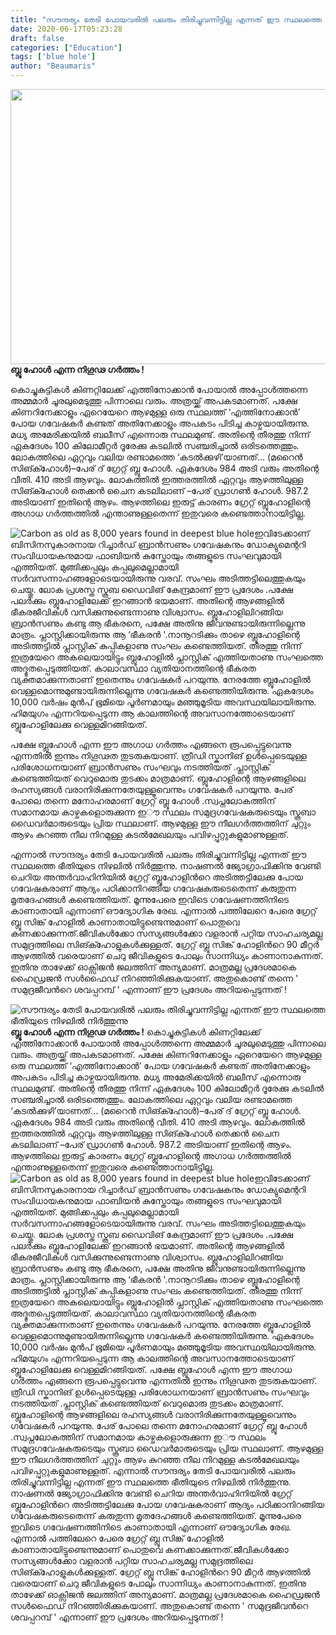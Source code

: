 ```yaml
---
title: "സൗന്ദര്യം തേടി പോയവരിൽ പലരും തിരിച്ചുവന്നിട്ടില്ല എന്നത് ഈ സ്ഥലത്തെ ഭീതിയുടെ നിഴലിൽ നിർത്തുന്നു"
date: 2020-06-17T05:23:28
draft: false
categories: ["Education"]
tags: ['blue hole']
author: "Beaumaris"
---
```


<strong><a href="https://wordpress-972788-3403151.cloudwaysapps.com/post-about-blue-hole/277691/china-india-pm-border-issue-217" rel="attachment wp-att-277692"><img class="alignleft size-full wp-image-277692" src="https://cdn.boolokam.com/articles/2020/06/china-india-pm-border-issue-216.jpg" alt="" width="845" height="440" /></a>ബ്ലൂ ഹോൾ എന്ന നിഗൂഢ ഗർത്തം !</strong>

കൊച്ചുകുട്ടികൾ കിണറ്റിലേക്ക് എത്തിനോക്കാൻ പോയാൽ അപ്പോൾത്തന്നെ അമ്മമാർ ചൂരലുമെടുത്തു പിന്നാലെ വരും. അത്രയ്ക്ക് അപകടമാണത്. പക്ഷേ കിണറിനേക്കാളും ഏറെയേറെ ആഴമുള്ള ഒരു സ്ഥലത്ത് ‘എത്തിനോക്കാൻ’ പോയ ഗവേഷകർ കണ്ടത് അതിനേക്കാളും അപകടം പിടിച്ച കാഴ്ചയായിരുന്നു. മധ്യ അമേരിക്കയിൽ ബലീസ് എന്നൊരു സ്ഥലമുണ്ട്. അതിന്റെ തീരത്തു നിന്ന് ഏകദേശം 100 കിലോമീറ്റർ ദൂരേക്കു കടലിൽ സഞ്ചരിച്ചാൽ ഒരിടത്തെത്തും. ലോകത്തിലെ ഏറ്റവും വലിയ രണ്ടാമത്തെ ‘കടൽക്കുഴി’യാണത്... (മറൈൻ സിങ്ക്ഹോൾ)–പേര് ദ് ഗ്രേറ്റ് ബ്ലൂ ഹോൾ. ഏകദേശം 984 അടി വരും അതിന്റെ വീതി. 410 അടി ആഴവും. ലോകത്തിൽ ഇത്തരത്തിൽ ഏറ്റവും ആഴത്തിലുള്ള സിങ്ക്ഹോൾ തെക്കൻ ചൈന കടലിലാണ് –പേര് ഡ്രാഗൺ ഹോൾ. 987.2 അടിയാണ് ഇതിന്റെ ആഴം. ആഴത്തിലെ ഇരുട്ട് കാരണം ഗ്രേറ്റ് ബ്ലൂഹോളിന്റെ അഗാധ ഗർത്തത്തിൽ എന്താണുള്ളതെന്ന് ഇതുവരെ കണ്ടെത്താനായിട്ടില്ല.

<img src="https://cdn.downtoearth.org.in/library/large/2020-02-24/0.66443600_1582537931_blue-hole-2.jpg" alt="Carbon as old as 8,000 years found in deepest blue hole" />ഇവിടേക്കാണ് ബിസിനസുകാരനായ റിച്ചാർഡ് ബ്രാൻസണും ഗവേഷകനും ഡോക്യുമെന്ററി സംവിധായകനുമായ ഫാബിയൻ കുസ്തോയും തങ്ങളുടെ സംഘവുമായി എത്തിയത്. മുങ്ങിക്കപ്പലും കപ്പലുമെല്ലാമായി സർവസന്നാഹങ്ങളോടെയായിരുന്നു വരവ്. സംഘം അടിത്തട്ടിലെത്തുകയും ചെയ്തു. ലോക പ്രശസ്ത സ്കൂബ ഡൈവിങ് കേന്ദ്രമാണ് ഈ പ്രദേശം .പക്ഷേ പലർക്കും ബ്ലൂഹോളിലേക്ക് ഇറങ്ങാൻ ഭയമാണ്. അതിന്റെ ആഴങ്ങളിൽ ഭീകരജീവികൾ വസിക്കുന്നുണ്ടെന്നാണു വിശ്വാസം. ബ്ലൂഹോളിലിറങ്ങിയ ബ്രാൻസണും കണ്ടു ആ ഭീകരനെ, പക്ഷേ അതിനു ജീവനുണ്ടായിരുന്നില്ലെന്നു മാത്രം. പ്ലാസ്റ്റിക്കായിരുന്നു ആ ‘ഭീകരൻ '.നാനൂറടിക്കും താഴെ ബ്ലൂഹോളിന്റെ അടിത്തട്ടിൽ പ്ലാസ്റ്റിക് കുപ്പികളാണു സംഘം കണ്ടെത്തിയത്. തീരത്തു നിന്ന് ഇത്രയേറെ അകലെയായിട്ടും ബ്ലൂഹോളിൽ പ്ലാസ്റ്റിക് എത്തിയതാണു സംഘത്തെ അദ്ഭുതപ്പെടുത്തിയത്. കാലാവസ്ഥാ വ്യതിയാനത്തിന്റെ ഭീകരത വ്യക്തമാക്കുന്നതാണ് ഇതെന്നും ഗവേഷകർ പറയുന്നു. നേരത്തേ ബ്ലൂഹോളിൽ വെള്ളമൊന്നുമുണ്ടായിരുന്നില്ലെന്നു ഗവേഷകർ കണ്ടെത്തിയിരുന്നു. ഏകദേശം 10,000 വർഷം മുൻപ് ഭൂമിയെ പൂർണമായും മഞ്ഞുമൂടിയ അവസ്ഥയിലായിരുന്നു. ഹിമയുഗം എന്നറിയപ്പെടുന്ന ആ കാലത്തിന്റെ അവസാനത്തോടെയാണ് ബ്ലൂഹോളിലേക്കു വെള്ളമിറങ്ങിയത്.

പക്ഷേ ബ്ലൂഹോള്‍ എന്ന ഈ അഗാധ ഗർത്തം എങ്ങനെ രൂപപ്പെട്ടുവെന്നു എന്നതിൽ ഇന്നും നിഗൂഢത തുടരുകയാണ്. ത്രീഡി സ്കാനിങ് ഉള്‍പ്പെടെയുള്ള പരിശോധനയാണ് ബ്രാൻസണും സംഘവും നടത്തിയത് .പ്ലാസ്റ്റിക് കണ്ടെത്തിയത് വെറുമൊരു തുടക്കം മാത്രമാണ്. ബ്ലൂഹോളിന്റെ ആഴങ്ങളിലെ രഹസ്യങ്ങൾ വരാനിരിക്കുന്നതേയുള്ളൂവെന്നും ഗവേഷകർ പറയുന്നു. പേര് പോലെ തന്നെ മനോഹരമാണ് ഗ്രേറ്റ് ബ്ലൂ ഹോൾ .സ്വപ്നലോകത്തിന് സമാനമായ കാഴ്ചകളൊരുക്കുന്ന ഇൗ സ്ഥലം സമുദ്രഗവേഷകരുടെയും സ്കൂബാ ഡൈവര്‍മാരുടെയും പ്രിയ സ്ഥലാണ്. ആഴമുള്ള ഈ നീലഗര്‍ത്തത്തിന് ചുറ്റും ആഴം കുറഞ്ഞ നീല നിറമുള്ള കടല്‍മേഖലയും പവിഴപ്പുറ്റുകളുമാണുള്ളത്.

എന്നാൽ സൗന്ദര്യം തേടി പോയവരിൽ പലരും തിരിച്ചുവന്നിട്ടില്ല എന്നത് ഈ സ്ഥലത്തെ ഭീതിയുടെ നിഴലിൽ നിർത്തുന്നു. നാഷണല്‍ ജ്യോഗ്രാഫിക്കിനു വേണ്ടി ചെറിയ അന്തര്‍വാഹിനിയില്‍ ഗ്രേറ്റ് ബ്ലൂഹോളിന്‍റെ അടിത്തട്ടിലേക്കു പോയ ഗവേഷകരാണ് ആദ്യം പഠിക്കാനിറങ്ങിയ ഗവേഷകരുടെതെന്ന് കരുതുന്ന മൃതദേഹങ്ങൾ കണ്ടെത്തിയത്. മൂന്നുപേരെ ഇവിടെ ഗവേഷണത്തിനിടെ കാണാതായി എന്നാണ് ഔദ്യോഗിക രേഖ. എന്നാൽ പത്തിലേറെ പേരെ ഗ്രേറ്റ് ബ്ലൂ സിങ്ക് ഹോളില്‍ കാണാതായിട്ടുണ്ടെന്നുമാണ് പൊതുവെ കണക്കാക്കുന്നത്.ജീവികള്‍ക്കോ സസ്യങ്ങള്‍ക്കോ വളരാന്‍ പറ്റിയ സാഹചര്യമല്ല സമുദ്രത്തിലെ സിങ്ക്ഹോളുകള്‍ക്കുള്ളത്. ഗ്രേറ്റ് ബ്ലൂ സിങ്ക് ഹോളിന്‍റെ 90 മീറ്റര്‍ ആഴത്തില്‍ വരെയാണ് ചെറു ജീവികളുടെ പോലും സാന്നിധ്യം കാണാനാകുന്നത്. ഇതിനു താഴേക്ക് ഓക്സിജന്‍ ജലത്തിന് അന്യമാണ്. മാത്രമല്ല പ്രദേശമാകെ ഹൈഡ്രജന്‍ സള്‍ഫൈഡ് നിറഞ്ഞിരിക്കുകയാണ്. അതുകൊണ്ട് തന്നെ ' സമുദ്രജീവന്‍റെ ശവപ്പറമ്പ് ' എന്നാണ് ഈ പ്രദേശം അറിയപ്പെടുന്നത് !


![സൗന്ദര്യം തേടി പോയവരിൽ പലരും തിരിച്ചുവന്നിട്ടില്ല എന്നത് ഈ സ്ഥലത്തെ ഭീതിയുടെ നിഴലിൽ നിർത്തുന്നു](https://cdn.boolokam.com/articles/2020/06/china-india-pm-border-issue-216.jpg)**[](https://wordpress-972788-3403151.cloudwaysapps.com/post-about-blue-hole/277691/china-india-pm-border-issue-217)ബ്ലൂ ഹോൾ എന്ന നിഗൂഢ ഗർത്തം !** കൊച്ചുകുട്ടികൾ കിണറ്റിലേക്ക് എത്തിനോക്കാൻ പോയാൽ അപ്പോൾത്തന്നെ അമ്മമാർ ചൂരലുമെടുത്തു പിന്നാലെ വരും. അത്രയ്ക്ക് അപകടമാണത്. പക്ഷേ കിണറിനേക്കാളും ഏറെയേറെ ആഴമുള്ള ഒരു സ്ഥലത്ത് ‘എത്തിനോക്കാൻ’ പോയ ഗവേഷകർ കണ്ടത് അതിനേക്കാളും അപകടം പിടിച്ച കാഴ്ചയായിരുന്നു. മധ്യ അമേരിക്കയിൽ ബലീസ് എന്നൊരു സ്ഥലമുണ്ട്. അതിന്റെ തീരത്തു നിന്ന് ഏകദേശം 100 കിലോമീറ്റർ ദൂരേക്കു കടലിൽ സഞ്ചരിച്ചാൽ ഒരിടത്തെത്തും. ലോകത്തിലെ ഏറ്റവും വലിയ രണ്ടാമത്തെ ‘കടൽക്കുഴി’യാണത്... (മറൈൻ സിങ്ക്ഹോൾ)–പേര് ദ് ഗ്രേറ്റ് ബ്ലൂ ഹോൾ. ഏകദേശം 984 അടി വരും അതിന്റെ വീതി. 410 അടി ആഴവും. ലോകത്തിൽ ഇത്തരത്തിൽ ഏറ്റവും ആഴത്തിലുള്ള സിങ്ക്ഹോൾ തെക്കൻ ചൈന കടലിലാണ് –പേര് ഡ്രാഗൺ ഹോൾ. 987.2 അടിയാണ് ഇതിന്റെ ആഴം. ആഴത്തിലെ ഇരുട്ട് കാരണം ഗ്രേറ്റ് ബ്ലൂഹോളിന്റെ അഗാധ ഗർത്തത്തിൽ എന്താണുള്ളതെന്ന് ഇതുവരെ കണ്ടെത്താനായിട്ടില്ല. ![Carbon as old as 8,000 years found in deepest blue hole](https://cdn.downtoearth.org.in/library/large/2020-02-24/0.66443600_1582537931_blue-hole-2.jpg)ഇവിടേക്കാണ് ബിസിനസുകാരനായ റിച്ചാർഡ് ബ്രാൻസണും ഗവേഷകനും ഡോക്യുമെന്ററി സംവിധായകനുമായ ഫാബിയൻ കുസ്തോയും തങ്ങളുടെ സംഘവുമായി എത്തിയത്. മുങ്ങിക്കപ്പലും കപ്പലുമെല്ലാമായി സർവസന്നാഹങ്ങളോടെയായിരുന്നു വരവ്. സംഘം അടിത്തട്ടിലെത്തുകയും ചെയ്തു. ലോക പ്രശസ്ത സ്കൂബ ഡൈവിങ് കേന്ദ്രമാണ് ഈ പ്രദേശം .പക്ഷേ പലർക്കും ബ്ലൂഹോളിലേക്ക് ഇറങ്ങാൻ ഭയമാണ്. അതിന്റെ ആഴങ്ങളിൽ ഭീകരജീവികൾ വസിക്കുന്നുണ്ടെന്നാണു വിശ്വാസം. ബ്ലൂഹോളിലിറങ്ങിയ ബ്രാൻസണും കണ്ടു ആ ഭീകരനെ, പക്ഷേ അതിനു ജീവനുണ്ടായിരുന്നില്ലെന്നു മാത്രം. പ്ലാസ്റ്റിക്കായിരുന്നു ആ ‘ഭീകരൻ '.നാനൂറടിക്കും താഴെ ബ്ലൂഹോളിന്റെ അടിത്തട്ടിൽ പ്ലാസ്റ്റിക് കുപ്പികളാണു സംഘം കണ്ടെത്തിയത്. തീരത്തു നിന്ന് ഇത്രയേറെ അകലെയായിട്ടും ബ്ലൂഹോളിൽ പ്ലാസ്റ്റിക് എത്തിയതാണു സംഘത്തെ അദ്ഭുതപ്പെടുത്തിയത്. കാലാവസ്ഥാ വ്യതിയാനത്തിന്റെ ഭീകരത വ്യക്തമാക്കുന്നതാണ് ഇതെന്നും ഗവേഷകർ പറയുന്നു. നേരത്തേ ബ്ലൂഹോളിൽ വെള്ളമൊന്നുമുണ്ടായിരുന്നില്ലെന്നു ഗവേഷകർ കണ്ടെത്തിയിരുന്നു. ഏകദേശം 10,000 വർഷം മുൻപ് ഭൂമിയെ പൂർണമായും മഞ്ഞുമൂടിയ അവസ്ഥയിലായിരുന്നു. ഹിമയുഗം എന്നറിയപ്പെടുന്ന ആ കാലത്തിന്റെ അവസാനത്തോടെയാണ് ബ്ലൂഹോളിലേക്കു വെള്ളമിറങ്ങിയത്. പക്ഷേ ബ്ലൂഹോള്‍ എന്ന ഈ അഗാധ ഗർത്തം എങ്ങനെ രൂപപ്പെട്ടുവെന്നു എന്നതിൽ ഇന്നും നിഗൂഢത തുടരുകയാണ്. ത്രീഡി സ്കാനിങ് ഉള്‍പ്പെടെയുള്ള പരിശോധനയാണ് ബ്രാൻസണും സംഘവും നടത്തിയത് .പ്ലാസ്റ്റിക് കണ്ടെത്തിയത് വെറുമൊരു തുടക്കം മാത്രമാണ്. ബ്ലൂഹോളിന്റെ ആഴങ്ങളിലെ രഹസ്യങ്ങൾ വരാനിരിക്കുന്നതേയുള്ളൂവെന്നും ഗവേഷകർ പറയുന്നു. പേര് പോലെ തന്നെ മനോഹരമാണ് ഗ്രേറ്റ് ബ്ലൂ ഹോൾ .സ്വപ്നലോകത്തിന് സമാനമായ കാഴ്ചകളൊരുക്കുന്ന ഇൗ സ്ഥലം സമുദ്രഗവേഷകരുടെയും സ്കൂബാ ഡൈവര്‍മാരുടെയും പ്രിയ സ്ഥലാണ്. ആഴമുള്ള ഈ നീലഗര്‍ത്തത്തിന് ചുറ്റും ആഴം കുറഞ്ഞ നീല നിറമുള്ള കടല്‍മേഖലയും പവിഴപ്പുറ്റുകളുമാണുള്ളത്. എന്നാൽ സൗന്ദര്യം തേടി പോയവരിൽ പലരും തിരിച്ചുവന്നിട്ടില്ല എന്നത് ഈ സ്ഥലത്തെ ഭീതിയുടെ നിഴലിൽ നിർത്തുന്നു. നാഷണല്‍ ജ്യോഗ്രാഫിക്കിനു വേണ്ടി ചെറിയ അന്തര്‍വാഹിനിയില്‍ ഗ്രേറ്റ് ബ്ലൂഹോളിന്‍റെ അടിത്തട്ടിലേക്കു പോയ ഗവേഷകരാണ് ആദ്യം പഠിക്കാനിറങ്ങിയ ഗവേഷകരുടെതെന്ന് കരുതുന്ന മൃതദേഹങ്ങൾ കണ്ടെത്തിയത്. മൂന്നുപേരെ ഇവിടെ ഗവേഷണത്തിനിടെ കാണാതായി എന്നാണ് ഔദ്യോഗിക രേഖ. എന്നാൽ പത്തിലേറെ പേരെ ഗ്രേറ്റ് ബ്ലൂ സിങ്ക് ഹോളില്‍ കാണാതായിട്ടുണ്ടെന്നുമാണ് പൊതുവെ കണക്കാക്കുന്നത്.ജീവികള്‍ക്കോ സസ്യങ്ങള്‍ക്കോ വളരാന്‍ പറ്റിയ സാഹചര്യമല്ല സമുദ്രത്തിലെ സിങ്ക്ഹോളുകള്‍ക്കുള്ളത്. ഗ്രേറ്റ് ബ്ലൂ സിങ്ക് ഹോളിന്‍റെ 90 മീറ്റര്‍ ആഴത്തില്‍ വരെയാണ് ചെറു ജീവികളുടെ പോലും സാന്നിധ്യം കാണാനാകുന്നത്. ഇതിനു താഴേക്ക് ഓക്സിജന്‍ ജലത്തിന് അന്യമാണ്. മാത്രമല്ല പ്രദേശമാകെ ഹൈഡ്രജന്‍ സള്‍ഫൈഡ് നിറഞ്ഞിരിക്കുകയാണ്. അതുകൊണ്ട് തന്നെ ' സമുദ്രജീവന്‍റെ ശവപ്പറമ്പ് ' എന്നാണ് ഈ പ്രദേശം അറിയപ്പെടുന്നത് !
